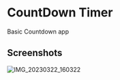 
# CountDown Timer

Basic Countdown app


## Screenshots

![IMG_20230322_160322](https://user-images.githubusercontent.com/97946979/226885201-28c1fefa-751e-45b3-b436-f7de8a204141.jpg)



